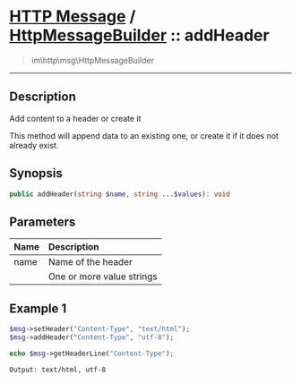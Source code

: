 # [HTTP Message](http.md) / [HttpMessageBuilder](http-HttpMessageBuilder.md) :: addHeader
 > im\http\msg\HttpMessageBuilder
____

## Description
Add content to a header or create it

This method will append data to an existing one, or
create it if it does not already exist.

## Synopsis
```php
public addHeader(string $name, string ...$values): void
```

## Parameters
| Name | Description |
| :--- | :---------- |
| name | Name of the header |
|  | One or more value strings |

## Example 1
```php
$msg->setHeader("Content-Type", "text/html");
$msg->addHeader("Content-Type", "utf-8");

echo $msg->getHeaderLine("Content-Type");
```

```
Output: text/html, utf-8
```
